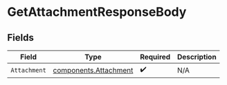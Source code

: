 # GetAttachmentResponseBody


## Fields

| Field                                                          | Type                                                           | Required                                                       | Description                                                    |
| -------------------------------------------------------------- | -------------------------------------------------------------- | -------------------------------------------------------------- | -------------------------------------------------------------- |
| `Attachment`                                                   | [components.Attachment](../../models/components/attachment.md) | :heavy_check_mark:                                             | N/A                                                            |